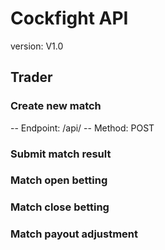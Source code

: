 # Cockfight API

version: V1.0

## Trader

### Create new match

-- Endpoint: /api/
-- Method: POST

### Submit match result

### Match open betting

### Match close betting

### Match payout adjustment
